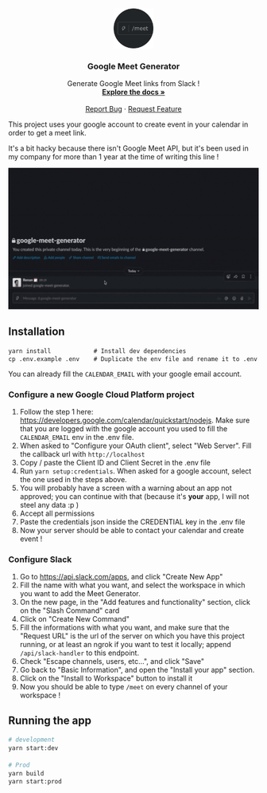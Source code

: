 <!-- PROJECT LOGO -->
<br />
<p align="center">
  <a href="https://github.com/DecampsRenan/Slack-Meet-Generator">
    <img src="doc/logo.png" alt="Logo" width="80" height="80">
  </a>

  <h3 align="center">Google Meet Generator</h3>

  <p align="center">
    Generate Google Meet links from Slack !
    <br />
    <a href="https://github.com/DecampsRenan/Slack-Meet-Generator"><strong>Explore the docs »</strong></a>
    <br />
    <br />
    <a href="https://github.com/DecampsRenan/Slack-Meet-Generator/issues/new?assignees=&labels=bug&template=bug_report.md">Report Bug</a>
    ·
    <a href="https://github.com/DecampsRenan/Slack-Meet-Generator/issues/new?assignees=&labels=enhancement&template=feature_request.md">Request Feature</a>
  </p>
</p>

This project uses your google account to create event in your calendar in order to get a meet link.

It's a bit hacky because there isn't Google Meet API, but it's been used in my company for more than 1 year at the time of writing this line !

![Demo](./doc/demo.gif)

## Installation

```shell
yarn install            # Install dev dependencies
cp .env.example .env    # Duplicate the env file and rename it to .env
```

You can already fill the `CALENDAR_EMAIL` with your google email account.

### Configure a new Google Cloud Platform project

1. Follow the step 1 here: https://developers.google.com/calendar/quickstart/nodejs. Make sure that you are logged with the google account you used to fill the `CALENDAR_EMAIL` env in the .env file.
2. When asked to "Configure your OAuth client", select "Web Server". Fill the callback url with `http://localhost`
3. Copy / paste the Client ID and Client Secret in the .env file
4. Run `yarn setup:credentials`. When asked for a google account, select the one used in the steps above.
5. You will probably have a screen with a warning about an app not approved; you can continue with that (because it's **your** app, I will not steel any data :p )
6. Accept all permissions
7. Paste the credentials json inside the CREDENTIAL key in the .env file
8. Now your server should be able to contact your calendar and create event !

### Configure Slack

1. Go to https://api.slack.com/apps, and click "Create New App"
2. Fill the name with what you want, and select the workspace in which you want to add the Meet Generator.
3. On the new page, in the "Add features and functionality" section, click on the "Slash Command" card
4. Click on "Create New Command"
5. Fill the informations with what you want, and make sure that the "Request URL" is the url of the server on which you have this project running, or at least an ngrok if you want to test it locally; append `/api/slack-handler` to this endpoint.
6. Check "Escape channels, users, etc...", and click "Save"
7. Go back to "Basic Information", and open the "Install your app" section.
8. Click on the "Install to Workspace" button to install it
9. Now you should be able to type `/meet` on every channel of your workspace !

## Running the app

```bash
# development
yarn start:dev

# Prod
yarn build
yarn start:prod
```
